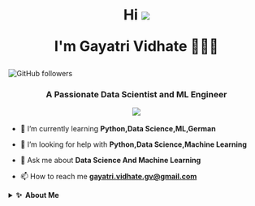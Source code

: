 <h1 align="center">Hi <a href="https://www.gautamkrishnar.com/"><img src="https://media.giphy.com/media/hvRJCLFzcasrR4ia7z/giphy.gif" width="35px"></a>
 
  I'm Gayatri Vidhate  👩🏻‍💻 </h1>

![GitHub followers](https://img.shields.io/github/followers/gayatri-vidhate-3?style=social)


<h3 align="center">A Passionate Data Scientist and ML Engineer</h3>

<p align="center"> <img src="https://digitalcreativemind.com/wp-content/uploads/2021/06/Analytics_amp_Data_Science.gif" /> </p>



- 🌱 I’m currently learning **Python,Data Science,ML,German**

- 🤝 I’m looking for help with **Python,Data Science,Machine Learning**

- 💬 Ask me about **Data Science And Machine Learning**


- 📫 How to reach me **gayatri.vidhate.gv@gmail.com**
 
 <details>
  <summary><b>✨&nbsp;&nbsp;About&nbsp;Me</b></summary>
  <br/>

    Data Scientist with 3+ years of broad-based experience in building data-intensive applications. 
    I am a talented, confident, ambitious, and hardworking individual, with excellent communication skills. 
    Proficient in predictive modelling, data processing, and data mining algorithms, as well as scripting language like python.
  
    *	Working experience in Sklearn, Numpy, Pandas, Matplotlib, Seaborn, Pandas Profiling, Plotly.
    *	Good working experience in data science, developing machine learning models.
    *	Eagerly learning German language.

 
 
<h3 align="left">Connect with me:</h3>
<p align="left">
<a href="https://linkedin.com/in/https://www.linkedin.com/in/gayatri-vidhate-a1153b240/" target="blank"><img align="center" src="https://raw.githubusercontent.com/rahuldkjain/github-profile-readme-generator/master/src/images/icons/Social/linked-in-alt.svg" alt="https://www.linkedin.com/in/gayatri-vidhate-a1153b240/" height="30" width="40" /></a>

</p>

<h3 align="left">Languages and Tools:</h3>
<p align="left">  <a href="https://www.w3schools.com/cpp/" target="_blank" rel="noreferrer"> <img src="https://raw.githubusercontent.com/devicons/devicon/master/icons/cplusplus/cplusplus-original.svg" alt="cplusplus" width="40" height="40"/> </a>  <a href="https://www.mysql.com/" target="_blank" rel="noreferrer"> <img src="https://raw.githubusercontent.com/devicons/devicon/master/icons/mysql/mysql-original-wordmark.svg" alt="mysql" width="40" height="40"/> </a> <a href="https://pandas.pydata.org/" target="_blank" rel="noreferrer"> <img src="https://raw.githubusercontent.com/devicons/devicon/2ae2a900d2f041da66e950e4d48052658d850630/icons/pandas/pandas-original.svg" alt="pandas" width="40" height="40"/> </a> <a href="https://www.python.org" target="_blank" rel="noreferrer"> <img src="https://raw.githubusercontent.com/devicons/devicon/master/icons/python/python-original.svg" alt="python" width="40" height="40"/> </a>  <a href="https://scikit-learn.org/" target="_blank" rel="noreferrer"> <img src="https://upload.wikimedia.org/wikipedia/commons/0/05/Scikit_learn_logo_small.svg" alt="scikit_learn" width="40" height="40"/> </a> <a href="https://seaborn.pydata.org/" target="_blank" rel="noreferrer"> <img src="https://seaborn.pydata.org/_images/logo-mark-lightbg.svg" alt="seaborn" width="40" height="40"/> </a> 
 
 
 </p>
 
 

<p><img align="left" src="https://github-readme-stats.vercel.app/api/top-langs?username=gayatri-vidhate-3&show_icons=true&locale=en&layout=compact" alt="vishal1180" /></p>

<p>&nbsp;<img align="center" src="https://github-readme-stats.vercel.app/api?username=gayatri-vidhate-3&show_icons=true&locale=en" alt="vishal1180" /></p>

<p><img align="center" src="https://github-readme-streak-stats.herokuapp.com/?user=gayatri-vidhate-3&" alt="vishal1180" /></p>
